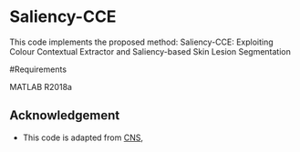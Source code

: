 # Saliency-CCE
This code implements the proposed method: Saliency-CCE: Exploiting Colour  Contextual Extractor and Saliency-based Skin Lesion Segmentation

#Requirements

MATLAB R2018a 

## Acknowledgement
* This code is adapted from [CNS](https://github.com/jinglou/p2019-cns-sod), 
